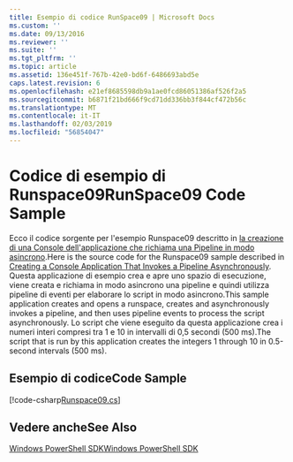 ```yaml
---
title: Esempio di codice RunSpace09 | Microsoft Docs
ms.custom: ''
ms.date: 09/13/2016
ms.reviewer: ''
ms.suite: ''
ms.tgt_pltfrm: ''
ms.topic: article
ms.assetid: 136e451f-767b-42e0-bd6f-6486693abd5e
caps.latest.revision: 6
ms.openlocfilehash: e21ef8685598db9a1ae0fcd86051386af526f2a5
ms.sourcegitcommit: b6871f21bd666f9cd71dd336bb3f844cf472b56c
ms.translationtype: MT
ms.contentlocale: it-IT
ms.lasthandoff: 02/03/2019
ms.locfileid: "56854047"
---
```

# <a name="runspace09-code-sample"></a><span data-ttu-id="a9a6b-102">Codice di esempio di Runspace09</span><span class="sxs-lookup"><span data-stu-id="a9a6b-102">RunSpace09 Code Sample</span></span>

<span data-ttu-id="a9a6b-103">Ecco il codice sorgente per l'esempio Runspace09 descritto in [la creazione di una Console dell'applicazione che richiama una Pipeline in modo asincrono](http://msdn.microsoft.com/en-us/198c1c94-2a06-457e-93ce-c0d910618e47).</span><span class="sxs-lookup"><span data-stu-id="a9a6b-103">Here is the source code for the Runspace09 sample described in [Creating a Console Application That Invokes a Pipeline Asynchronously](http://msdn.microsoft.com/en-us/198c1c94-2a06-457e-93ce-c0d910618e47).</span></span> <span data-ttu-id="a9a6b-104">Questa applicazione di esempio crea e apre uno spazio di esecuzione, viene creata e richiama in modo asincrono una pipeline e quindi utilizza pipeline di eventi per elaborare lo script in modo asincrono.</span><span class="sxs-lookup"><span data-stu-id="a9a6b-104">This sample application creates and opens a runspace, creates and asynchronously invokes a pipeline, and then uses pipeline events to process the script asynchronously.</span></span> <span data-ttu-id="a9a6b-105">Lo script che viene eseguito da questa applicazione crea i numeri interi compresi tra 1 e 10 in intervalli di 0,5 secondi (500 ms).</span><span class="sxs-lookup"><span data-stu-id="a9a6b-105">The script that is run by this application creates the integers 1 through 10 in 0.5-second intervals (500 ms).</span></span>

## <a name="code-sample"></a><span data-ttu-id="a9a6b-106">Esempio di codice</span><span class="sxs-lookup"><span data-stu-id="a9a6b-106">Code Sample</span></span>

[!code-csharp[Runspace09.cs](../../powershell-sdk-samples/SDK-2.0/csharp/Runspace09/Runspace09.cs#L11-L113 "Runspace09.cs")]

## <a name="see-also"></a><span data-ttu-id="a9a6b-107">Vedere anche</span><span class="sxs-lookup"><span data-stu-id="a9a6b-107">See Also</span></span>

[<span data-ttu-id="a9a6b-108">Windows PowerShell SDK</span><span class="sxs-lookup"><span data-stu-id="a9a6b-108">Windows PowerShell SDK</span></span>](../windows-powershell-reference.md)